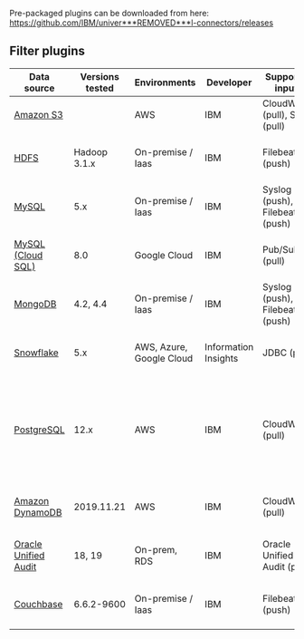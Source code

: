Pre-packaged plugins can be downloaded from here: https://github.com/IBM/univer***REMOVED***l-connectors/releases

## Filter plugins

| Data source                                                               | Versions tested | Environments             | Developer            | Supported inputs               | Notes                         |
| ------------------------------------------------------------------------- | --------------- | ------------------------ | -------------------- | ------------------------------ | ----------------------------- |
| [Amazon S3](../filter-plugin/logstash-filter-s3-guardium/README.md)          |                 | AWS                      | IBM                  | CloudWatch (pull), SQS (pull)  |                               |
| [HDFS](../filter-plugin/logstash-filter-hdfs-guardium/README.md)          | Hadoop 3.1.x    | On-premise / Iaas        | IBM                  | Filebeat (push)                | **Guardium Data Protection only** |
| [MySQL](../filter-plugin/logstash-filter-mysql-guardium/README.md)        | 5.x             | On-premise / Iaas        | IBM                  | Syslog (push), Filebeat (push) |                               |
|  [MySQL (Cloud SQL)](../filter-plugin/logstash-filter-pubsub-mysql-guardium/README.md)| 8.0             | Google Cloud        | IBM                  | Pub/Sub (pull) |         **Guardium Data Protection only**             |
| [MongoDB](../filter-plugin/logstash-filter-mongodb-guardium/README.md)    | 4.2, 4.4        | On-premise / Iaas        | IBM                  | Syslog (push), Filebeat (push) |                               |
| [Snowflake](https://github.com/infoinsights/guardium-snowflake-uc-filter) | 5.x             | AWS, Azure, Google Cloud | Information Insights | JDBC (pull)                    | **Guardium Data Protection only** |
| [PostgreSQL](../filter-plugin/logstash-filter-postgres-guardium/PostgresOverCloudWatchPackage/README.md) | 12.x | AWS | IBM | CloudWatch (pull)   | **Guardium Data Protection only**.<br />Installs required [json_encode](https://www.elastic.co/guide/en/logstash-versioned-plugins/current/v3.0.3-plugins-filters-json_encode.html) filter plug-in. |
| [Amazon DynamoDB](../filter-plugin/logstash-filter-dynamodb-guardium/README.md) | 2019.11.21 | AWS | IBM | CloudWatch (pull)   | **Guardium Data Protection only** |
| [Oracle Unified Audit](../filter-plugin/logstash-filter-oua-guardium/README.md)    | 18, 19 | On-prem, RDS                 | IBM      | Oracle Unified Audit (pull) | **Guardium Data Protection only** |
| [Couchbase](../filter-plugin/logstash-filter-couchbasedb-guardium/README.md)    | 6.6.2-9600        | On-premise / Iaas        | IBM    		| Filebeat (push) | **Guardium Data Protection only** |
